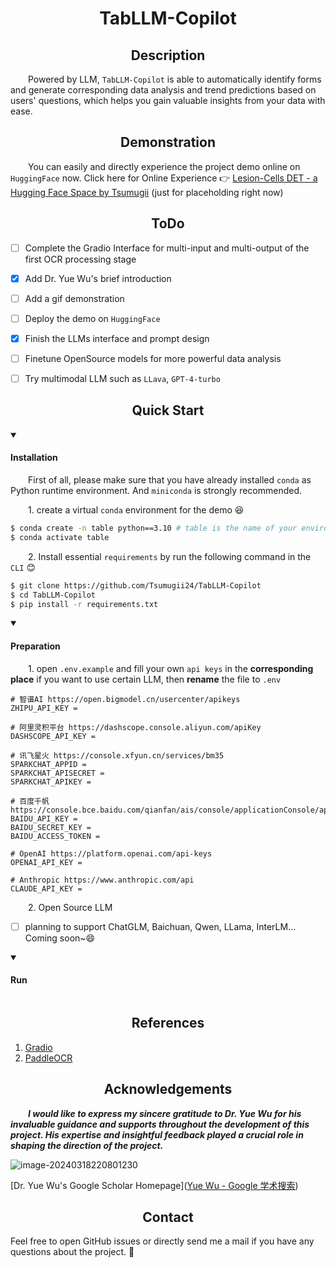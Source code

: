 <div align="center"><h1>TabLLM-Copilot</h1></div>

</div>

<div align="center"><h2>Description</h2></div>

&emsp;&emsp;Powered by LLM, `TabLLM-Copilot` is able to automatically identify forms and generate corresponding data analysis and trend predictions based on users' questions, which helps you gain valuable insights from your data with ease. 



</div>

<div align="center"><h2>Demonstration</h2></div>

&emsp;&emsp;You can easily and directly experience the project demo online on `HuggingFace` now. Click here for Online Experience 👉 [Lesion-Cells DET - a Hugging Face Space by Tsumugii](https://huggingface.co/spaces/Tsumugii/lesion-cells-det) (just for placeholding right now)

</div>

<div align="center"><h2>ToDo</h2></div>

- [ ] Complete the Gradio Interface for multi-input and multi-output of the first OCR processing stage
- [x] Add Dr. Yue Wu's brief introduction
- [ ] Add a gif demonstration
- [ ] Deploy the demo on `HuggingFace`
- [x] Finish the LLMs interface and prompt design
- [ ] Finetune OpenSource models for more powerful data analysis
- [ ] Try multimodal LLM such as `LLava`, `GPT-4-turbo`





</div>

<div align="center"><h2>Quick Start</h2></div>

<details open>
    <summary><h4>Installation</h4></summary>

&emsp;&emsp;First of all, please make sure that you have already installed `conda` as Python runtime environment. And `miniconda` is strongly recommended.

&emsp;&emsp;1. create a virtual `conda` environment for the demo 😆

```bash
$ conda create -n table python==3.10 # table is the name of your environment
$ conda activate table
```

&emsp;&emsp;2. Install essential `requirements` by run the following command in the `CLI` 😊

```bash
$ git clone https://github.com/Tsumugii24/TabLLM-Copilot
$ cd TabLLM-Copilot
$ pip install -r requirements.txt
```

<details open>
    <summary><h4>Preparation</h4></summary>

&emsp;&emsp;1. open `.env.example` and fill your own `api keys` in the **corresponding place** if you want to use certain LLM, then **rename** the file to `.env`

```
# 智谱AI https://open.bigmodel.cn/usercenter/apikeys
ZHIPU_API_KEY = 

# 阿里灵积平台 https://dashscope.console.aliyun.com/apiKey
DASHSCOPE_API_KEY = 

# 讯飞星火 https://console.xfyun.cn/services/bm35
SPARKCHAT_APPID = 
SPARKCHAT_APISECRET = 
SPARKCHAT_APIKEY = 

# 百度千帆 https://console.bce.baidu.com/qianfan/ais/console/applicationConsole/application
BAIDU_API_KEY = 
BAIDU_SECRET_KEY = 
BAIDU_ACCESS_TOKEN = 

# OpenAI https://platform.openai.com/api-keys
OPENAI_API_KEY = 

# Anthropic https://www.anthropic.com/api
CLAUDE_API_KEY = 
```

&emsp;&emsp;2. Open Source LLM

- [ ] planning to support ChatGLM, Baichuan, Qwen, LLama, InterLM... Coming soon~😄



<details open>
    <summary><h4>Run</h4></summary>

```
```





</div>

<div align="center"><h2>References</h2></div>

1. [Gradio](https://www.gradio.app/)
2. [PaddleOCR](https://github.com/PaddlePaddle/PaddleOCR)





</div>

<div align="center"><h2>Acknowledgements</h2></div>

&emsp;&emsp;***I would like to express my sincere gratitude to Dr. Yue Wu for his invaluable guidance and supports throughout the development of this project. His expertise and insightful feedback played a crucial role in shaping the direction of the project.***

![image-20240318220801230](https://cdn.jsdelivr.net/gh/Tsumugii24/Typora-images@main/images/2024%2F03%2F18%2F5c3c8a08ba78770f07c83b50a63671e6-image-20240318220801230-c4841c.png)

[Dr. Yue Wu's Google Scholar Homepage]([‪Yue Wu‬ - ‪Google 学术搜索‬](https://scholar.google.com/citations?user=CTEzNI4AAAAJ&hl=zh-CN&oi=ao))

</div>

<div align="center"><h2>Contact</h2></div>

Feel free to open GitHub issues or directly send me a mail if you have any questions about the project. 👻

